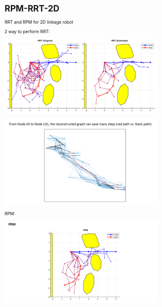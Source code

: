 # RPM-RRT-2D



RRT and RPM for 2D linkage robot

2 way to perform RRT:

![1](./1.png)

![2](./2.png)



RPM:

![3](./3.png)
